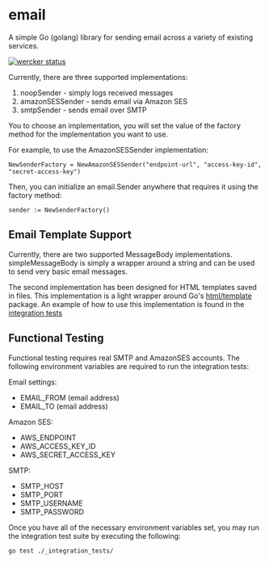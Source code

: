 # email
A simple Go (golang) library for sending email across a variety of existing services.

[![wercker status](https://app.wercker.com/status/dda3c4501ded6999dd0a784fddfd3041/m "wercker status")](https://app.wercker.com/project/bykey/dda3c4501ded6999dd0a784fddfd3041)

Currently, there are three supported implementations:

1. noopSender - simply logs received messages
1. amazonSESSender - sends email via Amazon SES
1. smtpSender - sends email over SMTP

You to choose an implementation, you will set the value of the factory method for the implementation you want to use.

For example, to use the AmazonSESSender implementation:

`NewSenderFactory = NewAmazonSESSender("endpoint-url", "access-key-id", "secret-access-key")`

Then, you can initialize an email.Sender anywhere that requires it using the factory method:

`sender := NewSenderFactory()`


## Email Template Support

Currently, there are two supported MessageBody implementations. simpleMessageBody is simply a wrapper around a string and can be used to send very basic email messages.

The second implementation has been designed for HTML templates saved in files. This implementation is a light wrapper around Go's [html/template](https://golang.org/pkg/html/template/) package. An example of how to use this implementation is found in the [integration tests](_integration_tests/amazonsesemailsender_test.go)


## Functional Testing

Functional testing requires real SMTP and AmazonSES accounts. The following environment variables are required to run the integration tests:

Email settings:
* EMAIL_FROM (email address)
* EMAIL_TO (email address)

Amazon SES:
* AWS_ENDPOINT
* AWS_ACCESS_KEY_ID
* AWS_SECRET_ACCESS_KEY

SMTP:
* SMTP_HOST
* SMTP_PORT
* SMTP_USERNAME
* SMTP_PASSWORD


Once you have all of the necessary environment variables set, you may run the integration test suite by executing the following:

`go test ./_integration_tests/`
